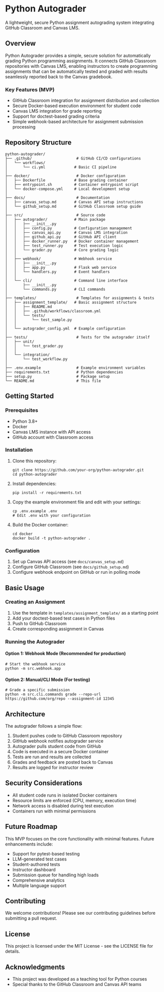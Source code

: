 # Python Autograder

A lightweight, secure Python assignment autograding system integrating GitHub Classroom and Canvas LMS.

## Overview

Python Autograder provides a simple, secure solution for automatically grading Python programming assignments. It connects GitHub Classroom repositories with Canvas LMS, enabling instructors to create programming assignments that can be automatically tested and graded with results seamlessly reported back to the Canvas gradebook.

### Key Features (MVP)

- GitHub Classroom integration for assignment distribution and collection
- Secure Docker-based execution environment for student code
- Canvas LMS integration for grade reporting
- Support for doctest-based grading criteria
- Simple webhook-based architecture for assignment submission processing

## Repository Structure

```
python-autograder/
├── .github/                    # GitHub CI/CD configurations
│   └── workflows/
│       └── ci.yml             # Basic CI pipeline
│
├── docker/                     # Docker configuration
│   ├── Dockerfile             # Base grading container
│   ├── entrypoint.sh          # Container entrypoint script
│   └── docker-compose.yml     # Local development setup
│
├── docs/                       # Documentation
│   ├── canvas_setup.md        # Canvas API setup instructions
│   └── github_setup.md        # GitHub Classroom setup guide
│
├── src/                        # Source code
│   ├── autograder/            # Main package
│   │   ├── __init__.py        
│   │   ├── config.py          # Configuration management
│   │   ├── canvas_api.py      # Canvas LMS integration
│   │   ├── github_api.py      # GitHub API client
│   │   ├── docker_runner.py   # Docker container management
│   │   ├── test_runner.py     # Test execution logic
│   │   └── grader.py          # Core grading logic
│   │
│   ├── webhook/               # Webhook service
│   │   ├── __init__.py
│   │   ├── app.py             # Flask web service
│   │   └── handlers.py        # Event handlers
│   │
│   └── cli/                   # Command line interface
│       ├── __init__.py
│       └── commands.py        # CLI commands
│
├── templates/                  # Templates for assignments & tests
│   ├── assignment_template/   # Basic assignment structure
│   │   ├── README.md
│   │   ├── .github/workflows/classroom.yml
│   │   └── tests/
│   │       └── test_sample.py
│   │
│   └── autograder_config.yml  # Example configuration
│
├── tests/                      # Tests for the autograder itself
│   ├── unit/
│   │   └── test_grader.py
│   │
│   └── integration/
│       └── test_workflow.py
│
├── .env.example                # Example environment variables
├── requirements.txt            # Python dependencies
├── setup.py                    # Package setup
└── README.md                   # This file
```

## Getting Started

### Prerequisites

- Python 3.8+
- Docker
- Canvas LMS instance with API access
- GitHub account with Classroom access

### Installation

1. Clone this repository:
   ```
   git clone https://github.com/your-org/python-autograder.git
   cd python-autograder
   ```

2. Install dependencies:
   ```
   pip install -r requirements.txt
   ```

3. Copy the example environment file and edit with your settings:
   ```
   cp .env.example .env
   # Edit .env with your configuration
   ```

4. Build the Docker container:
   ```
   cd docker
   docker build -t python-autograder .
   ```

### Configuration

1. Set up Canvas API access (see `docs/canvas_setup.md`)
2. Configure GitHub Classroom (see `docs/github_setup.md`)
3. Configure webhook endpoint on GitHub or run in polling mode

## Basic Usage

### Creating an Assignment

1. Use the template in `templates/assignment_template/` as a starting point
2. Add your doctest-based test cases in Python files
3. Push to GitHub Classroom
4. Create corresponding assignment in Canvas

### Running the Autograder

#### Option 1: Webhook Mode (Recommended for production)

```
# Start the webhook service
python -m src.webhook.app
```

#### Option 2: Manual/CLI Mode (For testing)

```
# Grade a specific submission
python -m src.cli.commands grade --repo-url https://github.com/org/repo --assignment-id 12345
```

## Architecture

The autograder follows a simple flow:

1. Student pushes code to GitHub Classroom repository
2. GitHub webhook notifies autograder service
3. Autograder pulls student code from GitHub
4. Code is executed in a secure Docker container
5. Tests are run and results are collected
6. Grades and feedback are posted back to Canvas
7. Results are logged for instructor review

## Security Considerations

- All student code runs in isolated Docker containers
- Resource limits are enforced (CPU, memory, execution time)
- Network access is disabled during test execution
- Containers run with minimal permissions

## Future Roadmap

This MVP focuses on the core functionality with minimal features. Future enhancements include:

- Support for pytest-based testing
- LLM-generated test cases
- Student-authored tests
- Instructor dashboard
- Submission queue for handling high loads
- Comprehensive analytics
- Multiple language support

## Contributing

We welcome contributions! Please see our contributing guidelines before submitting a pull request.

## License

This project is licensed under the MIT License - see the LICENSE file for details.

## Acknowledgments

- This project was developed as a teaching tool for Python courses
- Special thanks to the GitHub Classroom and Canvas API teams